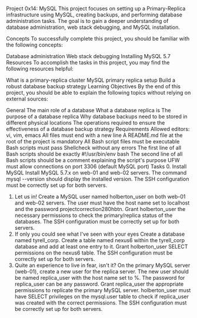 Project 0x14: MySQL
This project focuses on setting up a Primary-Replica infrastructure using MySQL, creating backups, and performing database administration tasks. The goal is to gain a deeper understanding of database administration, web stack debugging, and MySQL installation.

Concepts
To successfully complete this project, you should be familiar with the following concepts:

Database administration
Web stack debugging
Installing MySQL 5.7
Resources
To accomplish the tasks in this project, you may find the following resources helpful:

What is a primary-replica cluster
MySQL primary replica setup
Build a robust database backup strategy
Learning Objectives
By the end of this project, you should be able to explain the following topics without relying on external sources:

General
The main role of a database
What a database replica is
The purpose of a database replica
Why database backups need to be stored in different physical locations
The operations required to ensure the effectiveness of a database backup strategy
Requirements
Allowed editors: vi, vim, emacs
All files must end with a new line
A README.md file at the root of the project is mandatory
All Bash script files must be executable
Bash scripts must pass Shellcheck without any errors
The first line of all Bash scripts should be exactly #!/usr/bin/env bash
The second line of all Bash scripts should be a comment explaining the script's purpose
UFW must allow connections on port 3306 (default MySQL port)
Tasks
0. Install MySQL
Install MySQL 5.7.x on web-01 and web-02 servers.
The command mysql --version should display the installed version.
The SSH configuration must be correctly set up for both servers.
1. Let us in!
Create a MySQL user named holberton_user on both web-01 and web-02 servers.
The user must have the host name set to localhost and the password projectcorrection280hbtn.
Grant holberton_user the necessary permissions to check the primary/replica status of the databases.
The SSH configuration must be correctly set up for both servers.
2. If only you could see what I've seen with your eyes
Create a database named tyrell_corp.
Create a table named nexus6 within the tyrell_corp database and add at least one entry to it.
Grant holberton_user SELECT permissions on the nexus6 table.
The SSH configuration must be correctly set up for both servers.
3. Quite an experience to live in fear, isn't it?
On the primary MySQL server (web-01), create a new user for the replica server.
The new user should be named replica_user with the host name set to %.
The password for replica_user can be any password.
Grant replica_user the appropriate permissions to replicate the primary MySQL server.
holberton_user must have SELECT privileges on the mysql.user table to check if replica_user was created with the correct permissions.
The SSH configuration must be correctly set up for both servers.
